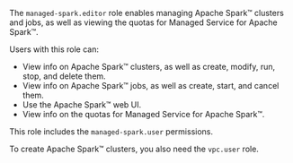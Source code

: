 The `managed-spark.editor` role enables managing Apache Spark™ clusters and jobs, as well as viewing the quotas for Managed Service for Apache Spark™.

Users with this role can:
* View info on Apache Spark™ clusters, as well as create, modify, run, stop, and delete them.
* View info on Apache Spark™ jobs, as well as create, start, and cancel them.
* Use the Apache Spark™ web UI.
* View info on the quotas for Managed Service for Apache Spark™.

This role includes the `managed-spark.user` permissions.

To create Apache Spark™ clusters, you also need the `vpc.user` role.
